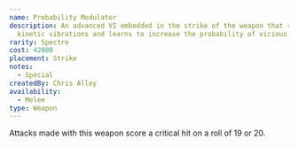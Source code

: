 ```yaml
---
name: Probability Modulator
description: An advanced VI embedded in the strike of the weapon that reads
  kinetic vibrations and learns to increase the probability of vicious blows.
rarity: Spectre
cost: 42000
placement: Strike
notes:
  - Special
createdBy: Chris Alley
availability:
  - Melee
type: Weapon
---
```

Attacks made with this weapon score a critical hit on a roll of 19 or 20.
